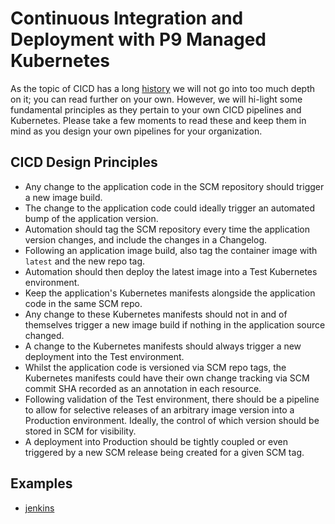 # Continuous Integration and Deployment with P9 Managed Kubernetes

As the topic of CICD has a long [history](https://martinfowler.com/tags/continuous%20delivery.html)
we will not go into too much depth on it; you can read further on your own. However, we will hi-light
some fundamental principles as they pertain to your own CICD pipelines and Kubernetes. Please take a
few moments to read these and keep them in mind as you design your own pipelines for your organization.

## CICD Design Principles

- Any change to the application code in the SCM repository should trigger a new image build.
- The change to the application code could ideally trigger an automated bump of the application version.
- Automation should tag the SCM repository every time the application version changes, and include the changes in a Changelog.
- Following an application image build, also tag the container image with `latest` and the new repo tag.
- Automation should then deploy the latest image into a Test Kubernetes environment.
- Keep the application's Kubernetes manifests alongside the application code in the same SCM repo.
- Any change to these Kubernetes manifests should not in and of themselves trigger a new image build if nothing in the application source changed.
- A change to the Kubernetes manifests should always trigger a new deployment into the Test environment.
- Whilst the application code is versioned via SCM repo tags, the Kubernetes manifests could have their
own change tracking via SCM commit SHA recorded as an annotation in each resource.
- Following validation of the Test environment, there should be a pipeline to allow for selective
releases of an arbitrary image version into a Production environment. Ideally, the control of which
version should be stored in SCM for visibility.
- A deployment into Production should be tightly coupled or even triggered by a new SCM release being
created for a given SCM tag.

## Examples

- [jenkins](jenkins/README.md)

